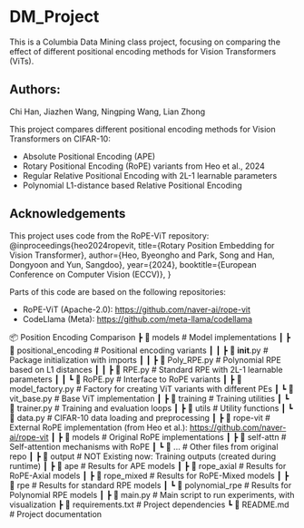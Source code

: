 # DM_Project
This is a Columbia Data Mining class project, focusing on comparing the effect of different positional encoding methods for Vision Transformers (ViTs).

## Authors:
Chi Han, Jiazhen Wang, Ningping Wang, Lian Zhong

This project compares different positional encoding methods for Vision Transformers on CIFAR-10:
- Absolute Positional Encoding (APE)
- Rotary Positional Encoding (RoPE) variants from Heo et al., 2024
- Regular Relative Positional Encoding with 2L-1 learnable parameters
- Polynomial L1-distance based Relative Positional Encoding

## Acknowledgements

This project uses code from the RoPE-ViT repository:
@inproceedings{heo2024ropevit,
    title={Rotary Position Embedding for Vision Transformer},
    author={Heo, Byeongho and Park, Song and Han, Dongyoon and Yun, Sangdoo},
    year={2024},
    booktitle={European Conference on Computer Vision (ECCV)},
}

Parts of this code are based on the following repositories:
- RoPE-ViT (Apache-2.0): https://github.com/naver-ai/rope-vit
- CodeLlama (Meta): https://github.com/meta-llama/codellama

📦 Position Encoding Comparison
 ┣ 📂 models                  # Model implementations
 ┃ ┣ 📂 positional_encoding   # Positional encoding variants
 ┃ ┃ ┣ 📜 __init__.py         # Package initialization with imports
 ┃ ┃ ┣ 📜 Poly_RPE.py         # Polynomial RPE based on L1 distances
 ┃ ┃ ┣ 📜 RPE.py              # Standard RPE with 2L-1 learnable parameters 
 ┃ ┃ ┗ 📜 RoPE.py             # Interface to RoPE variants
 ┃ ┣ 📜 model_factory.py      # Factory for creating ViT variants with different PEs
 ┃ ┗ 📜 vit_base.py           # Base ViT implementation
 ┃
 ┣ 📂 training                # Training utilities
 ┃ ┗ 📜 trainer.py            # Training and evaluation loops
 ┃
 ┣ 📂 utils                   # Utility functions
 ┃ ┗ 📜 data.py               # CIFAR-10 data loading and preprocessing
 ┃
 ┣ 📂 rope-vit                # External RoPE implementation (from Heo et al.): https://github.com/naver-ai/rope-vit
 ┃ ┣ 📂 models                # Original RoPE implementations
 ┃ ┣ 📂 self-attn             # Self-attention mechanisms with RoPE
 ┃ ┗ 📜 ...                   # Other files from original repo
 ┃
 ┣ 📂 output                  # NOT Existing now: Training outputs (created during runtime)
 ┃ ┣ 📂 ape                   # Results for APE models
 ┃ ┣ 📂 rope_axial            # Results for RoPE-Axial models
 ┃ ┣ 📂 rope_mixed            # Results for RoPE-Mixed models
 ┃ ┣ 📂 rpe                   # Results for standard RPE models
 ┃ ┗ 📂 polynomial_rpe        # Results for Polynomial RPE models
 ┃
 ┣ 📜 main.py                 # Main script to run experiments, with visualization
 ┣ 📜 requirements.txt        # Project dependencies
 ┗ 📜 README.md               # Project documentation